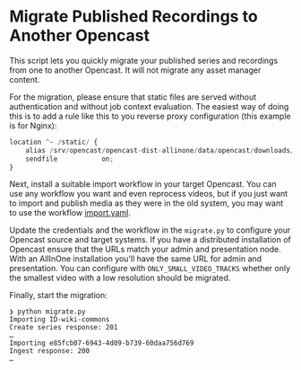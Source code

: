 # Migrate Published Recordings to Another Opencast

This script lets you quickly migrate your published series and recordings from one to another Opencast.
It will not migrate any asset manager content.

For the migration, please ensure that static files are served without authentication and without job context evaluation.
The easiest way of doing this is to add a rule like this to you reverse proxy configuration
(this example is for Nginx):

```py
location ^~ /static/ {
	alias /srv/opencast/opencast-dist-allinone/data/opencast/downloads/;
	sendfile           on;
}
```

Next, install a suitable import workflow in your target Opencast.
You can use any workflow you want and even reprocess videos,
but if you just want to import and publish media as they were in the old system,
you may want to use the workflow [import.yaml](import.yaml).

Update the credentials and the workflow in the `migrate.py` to configure your Opencast source and target systems. If you have a distributed installation of Opencast ensure that the URLs match your admin and presentation node. With an AllInOne installation you'll have the same URL for admin and presentation. You can configure with `ONLY_SMALL_VIDEO_TRACKS` whether only the smallest video with a low resolution should be migrated.

Finally, start the migration:

```
❯ python migrate.py
Importing ID-wiki-commons
Create series response: 201
…
Importing e85fcb07-6943-4d09-b739-60daa756d769
Ingest response: 200
…
```
